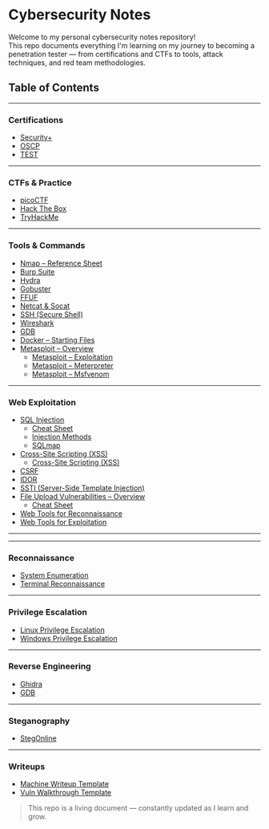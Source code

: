 # Cybersecurity Notes

Welcome to my personal cybersecurity notes repository!  
This repo documents everything I'm learning on my journey to becoming a penetration tester — from certifications and CTFs to tools, attack techniques, and red team methodologies.


## Table of Contents
---

### Certifications
- [Security+](./Certifications/Security+/)
- [OSCP](./Certifications/OSCP/)
- [TEST](./CTFs%20&%20Practice/Hack%20The%20Box/Challenges)

---

### CTFs & Practice
- [picoCTF](./CTFs%20&%20Practice/picoCTF/)
- [Hack The Box](./CTFs%20&%20Practice/HackTheBox/)
- [TryHackMe](./CTFs%20&%20Practice/TryHackMe/)

---

### Tools & Commands
- [Nmap – Reference Sheet](./Tools%20&%20Commands/Nmap/nmap%20cheatsheet.md)
- [Burp Suite](./Tools%20&%20Commands/BurpSuite/burp%20suite.md)
- [Hydra](./Tools%20&%20Commands/Hydra/hydra.md)
- [Gobuster](./Tools%20&%20Commands/Gobuster/gobuster.md)
- [FFUF](./Tools%20&%20Commands/FFUF/ffuf.md)
- [Netcat & Socat](./Tools%20&%20Commands/Netcat/netcat%20socat.md)
- [SSH (Secure Shell)](./Tools%20&%20Commands/SSH/ssh.md)
- [Wireshark](./Tools%20&%20Commands/Wireshark/wireshark.md)
- [GDB](./Tools%20&%20Commands/GDB/gdb.md)
- [Docker – Starting Files](./Tools%20&%20Commands/Docker/docker.md)
- [Metasploit – Overview](./Tools%20&%20Commands/Metasploit/metasploit%20overview.md)
  - [Metasploit – Exploitation](./Tools%20&%20Commands/Metasploit/metasploit%20exploitation.md)
  - [Metasploit – Meterpreter](./Tools%20&%20Commands/Metasploit/meterpreter.md)
  - [Metasploit – Msfvenom](./Tools%20&%20Commands/Metasploit/msfvenom.md)

---

### Web Exploitation
- [SQL Injection](./Web%20Exploitation/SQLi/sql%20injection.md)
  - [Cheat Sheet](./Web%20Exploitation/SQLi/sql%20cheatsheet.md)
  - [Injection Methods](./Web%20Exploitation/SQLi/sql%20methods.md)
  - [SQLmap](./Web%20Exploitation/SQLi/sqlmap.md)
- [Cross-Site Scripting (XSS)](./Web%20Exploitation/XSS/xss%20overview.md)
  - [Cross-Site Scripting (XSS)](./Web%20Exploitation/XSS/xss%20types.md)
- [CSRF](./Web%20Exploitation/CSRF/csrf.md)
- [IDOR](./Web%20Exploitation/IDOR/idor.md)
- [SSTI (Server-Side Template Injection)](./Web%20Exploitation/SSTI/ssti.md)
- [File Upload Vulnerabilities – Overview](./Web%20Exploitation/File%20Uploads/file%20uploads.md)
  - [Cheat Sheet](./Web%20Exploitation/File%20Uploads/file%20upload%20cheatsheet.md)
- [Web Tools for Reconnaissance](./Web%20Exploitation/Web%20Tools/web%20recon%tools.md)
- [Web Tools for Exploitation](./Web%20Exploitation/Web%20Tools/web%20exploitation%tools.md)

---

<!-- ### Active Directory (TBD)
- [LDAP Basics](./Active%20Directory/LDAP/ldap_basics.md)
- [Kerberos Attacks](./Active%20Directory/Kerberos/kerberos_attacks.md)
- [BloodHound](./Active%20Directory/BloodHound/bloodhound.md) -->

---

### Reconnaissance
- [System Enumeration](./Reconnaissance/System/system_enum.md)
- [Terminal Reconnaissance](./Reconnaissance/Terminal/terminal_recon.md)

---

### Privilege Escalation
- [Linux Privilege Escalation](./Privilege%20Escalation/Linux/linux_privesc.md)
- [Windows Privilege Escalation](./Privilege%20Escalation/Windows/windows_privesc.md)

---

### Reverse Engineering
- [Ghidra](./Reverse%20Engineering/Ghidra/ghidra.md)
- [GDB](./Reverse%20Engineering/GDB.md)

---

### Steganography
- [StegOnline](./Steganography/StegOnline/stegonline.md)

---

### Writeups
- [Machine Writeup Template](./Writeups/machine_writeup_template.md)
- [Vuln Walkthrough Template](./Writeups/vuln_walkthrough_template.md)

> This repo is a living document — constantly updated as I learn and grow.
